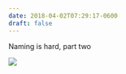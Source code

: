 ```yaml
---
date: 2018-04-02T07:29:17-0600
draft: false
---
```


Naming is hard, part two

![](/images/2018/72383ba54a.jpg)

